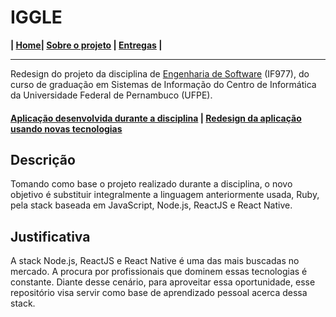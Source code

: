 # IGGLE

**| [Home](https://github.com/shirubadan/Iggle/blob/master/README.md)| [Sobre o projeto](https://github.com/shirubadan/Iggle/blob/master/Sobre%20o%20projeto.md) | [Entregas](https://github.com/hugouraga/Iggle/blob/master/%23docs/README.md) |**

---

Redesign do projeto da disciplina de [Engenharia de Software](https://github.com/if977/if977) (IF977), do curso de graduação em Sistemas de Informação do Centro de Informática da Universidade Federal de Pernambuco (UFPE).

#### [Aplicação desenvolvida durante a disciplina](http://iggle-app.herokuapp.com) | [Redesign da aplicação usando novas tecnologias](###)


## Descrição
Tomando como base o projeto realizado durante a disciplina, o novo objetivo é substituir integralmente a linguagem anteriormente usada, Ruby, pela stack baseada em JavaScript, Node.js, ReactJS e React Native.

## Justificativa
A stack Node.js, ReactJS e React Native é uma das mais buscadas no mercado. A procura por profissionais que dominem essas tecnologias é constante. Diante desse cenário, para aproveitar essa oportunidade, esse repositório visa servir como base de aprendizado pessoal acerca dessa stack.
